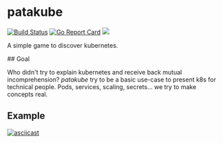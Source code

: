 # patakube

[![Build Status](https://travis-ci.org/guilhem/patakube.svg?branch=master)](https://travis-ci.org/guilhem/patakube)
[![Go Report Card](https://goreportcard.com/badge/github.com/guilhem/patakube)](https://goreportcard.com/report/github.com/guilhem/patakube)
[![](https://images.microbadger.com/badges/image/guilhem/patakube.svg)](https://microbadger.com/images/guilhem/patakube "Get your own image badge on microbadger.com")

A simple game to discover kubernetes.

## Goal

Who didn't try to explain kubernetes and receive back mutual incomprehension?
_patakube_ try to be a basic use-case to present k8s for technical people.
Pods, services, scaling, secrets... we try to make concepts real.

## Example

[![asciicast](https://asciinema.org/a/96845.png)](https://asciinema.org/a/96845?autoplay=1&speed=3)

